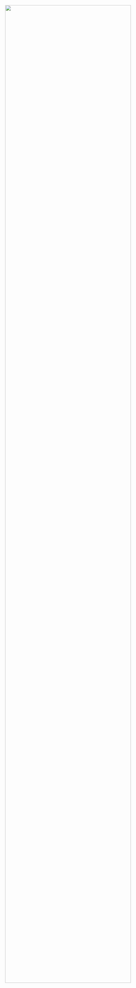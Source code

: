 <img width="90%" src="https://github.com/sophiagu/a-diary/assets/14866379/cfe9d19f-f8a3-452e-9d02-da8c94d84ed7">